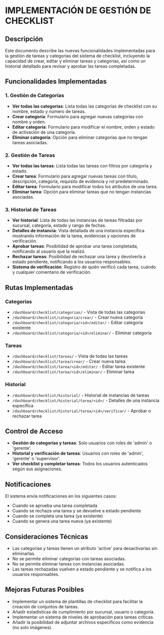 # IMPLEMENTACIÓN DE GESTIÓN DE CHECKLIST

## Descripción
Este documento describe las nuevas funcionalidades implementadas para la gestión de tareas y categorías del sistema de checklist, incluyendo la capacidad de crear, editar y eliminar tareas y categorías, así como un historial detallado para revisar y aprobar las tareas completadas.

## Funcionalidades Implementadas

### 1. Gestión de Categorías
- **Ver todas las categorías**: Lista todas las categorías de checklist con su nombre, estado y número de tareas.
- **Crear categoría**: Formulario para agregar nuevas categorías con nombre y orden.
- **Editar categoría**: Formulario para modificar el nombre, orden y estado de activación de una categoría.
- **Eliminar categoría**: Opción para eliminar categorías que no tengan tareas asociadas.

### 2. Gestión de Tareas
- **Ver todas las tareas**: Lista todas las tareas con filtros por categoría y estado.
- **Crear tarea**: Formulario para agregar nuevas tareas con título, descripción, categoría, requisito de evidencia y rol predeterminado.
- **Editar tarea**: Formulario para modificar todos los atributos de una tarea.
- **Eliminar tarea**: Opción para eliminar tareas que no tengan instancias asociadas.

### 3. Historial de Tareas
- **Ver historial**: Lista de todas las instancias de tareas filtradas por sucursal, categoría, estado y rango de fechas.
- **Detalles de instancia**: Vista detallada de una instancia específica mostrando información de la tarea, evidencias y opciones de verificación.
- **Aprobar tareas**: Posibilidad de aprobar una tarea completada, notificando al usuario que la realizó.
- **Rechazar tareas**: Posibilidad de rechazar una tarea y devolverla a estado pendiente, notificando a los usuarios responsables.
- **Sistema de verificación**: Registro de quién verificó cada tarea, cuándo y cualquier comentario de verificación.

## Rutas Implementadas

### Categorías
- `/dashboard/checklist/categorias/` - Vista de todas las categorías
- `/dashboard/checklist/categoria/crear/` - Crear nueva categoría
- `/dashboard/checklist/categoria/<id>/editar/` - Editar categoría existente
- `/dashboard/checklist/categoria/<id>/eliminar/` - Eliminar categoría

### Tareas
- `/dashboard/checklist/tareas/` - Vista de todas las tareas
- `/dashboard/checklist/tarea/crear/` - Crear nueva tarea
- `/dashboard/checklist/tarea/<id>/editar/` - Editar tarea existente
- `/dashboard/checklist/tarea/<id>/eliminar/` - Eliminar tarea

### Historial
- `/dashboard/checklist/historial/` - Historial de instancias de tareas
- `/dashboard/checklist/historial/tarea/<id>/` - Detalles de una instancia específica
- `/dashboard/checklist/historial/tarea/<id>/verificar/` - Aprobar o rechazar tarea

## Control de Acceso
- **Gestión de categorías y tareas**: Solo usuarios con roles de 'admin' o 'gerente'.
- **Historial y verificación de tareas**: Usuarios con roles de 'admin', 'gerente' o 'supervisor'.
- **Ver checklist y completar tareas**: Todos los usuarios autenticados según sus asignaciones.

## Notificaciones
El sistema envía notificaciones en los siguientes casos:
- Cuando se aprueba una tarea completada
- Cuando se rechaza una tarea y se devuelve a estado pendiente
- Cuando se completa una tarea (ya existente)
- Cuando se genera una tarea nueva (ya existente)

## Consideraciones Técnicas
- Las categorías y tareas tienen un atributo 'active' para desactivarlas sin eliminarlas.
- No se permite eliminar categorías con tareas asociadas.
- No se permite eliminar tareas con instancias asociadas.
- Las tareas rechazadas vuelven a estado pendiente y se notifica a los usuarios responsables.

## Mejoras Futuras Posibles
- Implementar un sistema de plantillas de checklist para facilitar la creación de conjuntos de tareas.
- Añadir estadísticas de cumplimiento por sucursal, usuario o categoría.
- Implementar un sistema de niveles de aprobación para tareas críticas.
- Añadir la posibilidad de adjuntar archivos específicos como evidencia (no solo imágenes).
